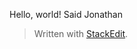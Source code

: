 Hello, world!
Said Jonathan


> Written with [StackEdit](https://stackedit.io/).
> 
<!--stackedit_data:
eyJoaXN0b3J5IjpbLTE0OTMyMDkyMDksLTEyMzkxMTgyNzddfQ
==
-->